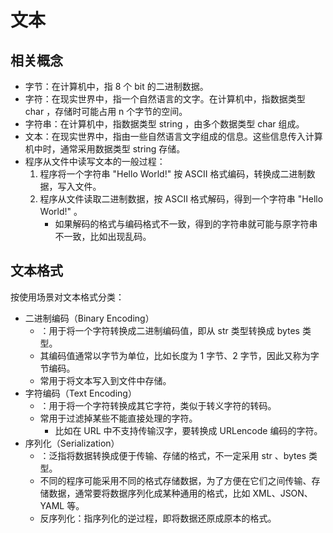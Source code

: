 # 文本

## 相关概念

- 字节：在计算机中，指 8 个 bit 的二进制数据。
- 字符：在现实世界中，指一个自然语言的文字。在计算机中，指数据类型 char ，存储时可能占用 n 个字节的空间。
- 字符串：在计算机中，指数据类型 string ，由多个数据类型 char 组成。
- 文本：在现实世界中，指由一些自然语言文字组成的信息。这些信息传入计算机中时，通常采用数据类型 string 存储。
- 程序从文件中读写文本的一般过程：
  1. 程序将一个字符串 "Hello World!" 按 ASCII 格式编码，转换成二进制数据，写入文件。
  2. 程序从文件读取二进制数据，按 ASCII 格式解码，得到一个字符串 "Hello World!" 。
      - 如果解码的格式与编码格式不一致，得到的字符串就可能与原字符串不一致，比如出现乱码。

## 文本格式

按使用场景对文本格式分类：
- 二进制编码（Binary Encoding）
  - ：用于将一个字符转换成二进制编码值，即从 str 类型转换成 bytes 类型。
  - 其编码值通常以字节为单位，比如长度为 1 字节、2 字节，因此又称为字节编码。 
  - 常用于将文本写入到文件中存储。
- 字符编码（Text Encoding）
  - ：用于将一个字符转换成其它字符，类似于转义字符的转码。
  - 常用于过滤掉某些不能直接处理的字符。
    - 比如在 URL 中不支持传输汉字，要转换成 URLencode 编码的字符。
- 序列化（Serialization）
  - ：泛指将数据转换成便于传输、存储的格式，不一定采用 str 、bytes 类型。
  - 不同的程序可能采用不同的格式存储数据，为了方便在它们之间传输、存储数据，通常要将数据序列化成某种通用的格式，比如 XML、JSON、YAML 等。
  - 反序列化：指序列化的逆过程，即将数据还原成原本的格式。
